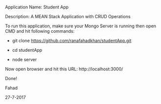 Application Name: Student App

Description: A MEAN Stack Application with CRUD Operations
 
To run this application, make sure your Mongo Server is running then open CMD and hit following commands:

- git clone https://github.com/ranafahadkhan/studentApp.git

- cd studentApp

- node server

Now open browser and hit this URL: http://localhost:3000/

Done!



Fahad

27-7-2017
